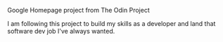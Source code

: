 Google Homepage project from The Odin Project

I am following this project to build my skills as a developer and land that software dev job I've always wanted.